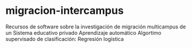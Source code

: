 # migracion-intercampus
Recursos de software sobre la investigación de migración multicampus de un Sistema educativo privado
Aprendizaje automático
Algortimo supervisado de clasificación: Regresión logística 
